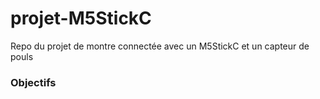 # projet-M5StickC
Repo du projet de montre connectée avec un M5StickC et un capteur de pouls

### Objectifs